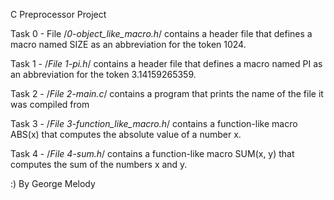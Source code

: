 C Preprocessor Project

Task 0 - File /*0-object_like_macro.h*/ contains a header file that defines a macro named SIZE as an abbreviation for the token 1024.

Task 1 - /*File 1-pi.h*/ contains a header file that defines a macro named PI as an abbreviation for the token 3.14159265359.

Task 2 - /*File 2-main.c*/ contains a program that prints the name of the file it was compiled from

Task 3 - /*File 3-function_like_macro.h*/ contains a function-like macro ABS(x) that computes the absolute value of a number x.

Task 4 - /*File 4-sum.h*/ contains a function-like macro SUM(x, y) that computes the sum of the numbers x and y.

:) By George Melody

